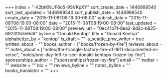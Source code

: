 +++
index = "-K2btKNUF6o5-9SVKpXY"
sort_create_date = 1446999540
sort_last_updated = 1446999540
sort_publish_date = 1446999540
create_date = "2015-11-08T08:19:00-08:00"
publish_date = "2015-11-08T08:19:00-08:00"
date = "2015-11-08T08:19:00-08:00"
last_updated = "2015-11-08T08:19:00-08:00"
preview_url = "0ec41b7f-8ea2-9d2c-b825-6923f1b3e9d6"
byline = "Donald Kentop"
title = "Donald Kentop"
alphabetize_by = "kentop"
is_draft = ""
is_seattle_pnw_writer = true
written_about = ""
books_author = ["books/frozen-by-fire"]
reviews_about = ""
notes_about = ["notes/the-triangle-factory-fire-of-1911-documented-in-verse", "notes/one-day-left-to-see-donald-kentops-frozen-by-fire"]
sponsorships_author = ["sponsorships/frozen-by-fire"]
email = ""
twitter = ""
website = ""
bio = ""
reviews_byline = ""
notes_byline = ""
books_translator = ""
+++
